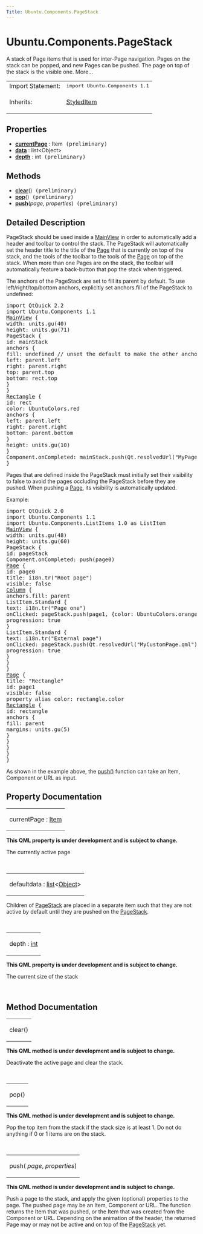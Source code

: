 ```yaml
---
Title: Ubuntu.Components.PageStack
---
```


# Ubuntu.Components.PageStack

<span class="subtitle"></span>
<!-- $$$PageStack-brief -->
<p>A stack of Page items that is used for inter-Page navigation. Pages on the stack can be popped, and new Pages can be pushed. The page on top of the stack is the visible one. More...</p>
<!-- @@@PageStack -->
<table class="alignedsummary">
<tr><td class="memItemLeft rightAlign topAlign"> Import Statement:</td><td class="memItemRight bottomAlign"> </b><tt>import Ubuntu.Components 1.1</tt></td></tr><tr><td class="memItemLeft rightAlign topAlign"> Inherits:</td><td class="memItemRight bottomAlign"> <p><a href="Ubuntu.Components.StyledItem.md">StyledItem</a></p>
</td></tr></table><ul>
</ul>
<h2>Properties</h2>
<ul>
<li class="fn"><b><b><a href="#currentPage-prop">currentPage</a></b></b> : Item<tt> (preliminary)</tt></li>
<li class="fn"><b><b><a href="#data-prop">data</a></b></b> : list&lt;Object&gt;</li>
<li class="fn"><b><b><a href="#depth-prop">depth</a></b></b> : int<tt> (preliminary)</tt></li>
</ul>
<h2>Methods</h2>
<ul>
<li class="fn"><b><b><a href="#clear-method">clear</a></b></b>()<tt> (preliminary)</tt></li>
<li class="fn"><b><b><a href="#pop-method">pop</a></b></b>()<tt> (preliminary)</tt></li>
<li class="fn"><b><b><a href="#push-method">push</a></b></b>(<i>page</i>,  <i>properties</i>)<tt> (preliminary)</tt></li>
</ul>
<!-- $$$PageStack-description -->
<h2>Detailed Description</h2>
<p>PageStack should be used inside a <a href="Ubuntu.Components.MainView.md">MainView</a> in order to automatically add a header and toolbar to control the stack. The PageStack will automatically set the header title to the title of the <a href="Ubuntu.Components.Page.md">Page</a> that is currently on top of the stack, and the tools of the toolbar to the tools of the <a href="Ubuntu.Components.Page.md">Page</a> on top of the stack. When more than one Pages are on the stack, the toolbar will automatically feature a back-button that pop the stack when triggered.</p>
<p>The anchors of the PageStack are set to fill its parent by default. To use left/right/top/bottom anchors, explicitly set anchors.fill of the PageStack to undefined:</p>
<pre class="qml">import QtQuick 2.2
import Ubuntu.Components 1.1
<span class="type"><a href="Ubuntu.Components.MainView.md">MainView</a></span> {
<span class="name">width</span>: <span class="name">units</span>.<span class="name">gu</span>(<span class="number">40</span>)
<span class="name">height</span>: <span class="name">units</span>.<span class="name">gu</span>(<span class="number">71</span>)
<span class="type">PageStack</span> {
<span class="name">id</span>: <span class="name">mainStack</span>
<span class="type">anchors</span> {
<span class="name">fill</span>: <span class="name">undefined</span> <span class="comment">// unset the default to make the other anchors work</span>
<span class="name">left</span>: <span class="name">parent</span>.<span class="name">left</span>
<span class="name">right</span>: <span class="name">parent</span>.<span class="name">right</span>
<span class="name">top</span>: <span class="name">parent</span>.<span class="name">top</span>
<span class="name">bottom</span>: <span class="name">rect</span>.<span class="name">top</span>
}
}
<span class="type"><a href="QtQuick.Rectangle.md">Rectangle</a></span> {
<span class="name">id</span>: <span class="name">rect</span>
<span class="name">color</span>: <span class="name">UbuntuColors</span>.<span class="name">red</span>
<span class="type">anchors</span> {
<span class="name">left</span>: <span class="name">parent</span>.<span class="name">left</span>
<span class="name">right</span>: <span class="name">parent</span>.<span class="name">right</span>
<span class="name">bottom</span>: <span class="name">parent</span>.<span class="name">bottom</span>
}
<span class="name">height</span>: <span class="name">units</span>.<span class="name">gu</span>(<span class="number">10</span>)
}
<span class="name">Component</span>.onCompleted: <span class="name">mainStack</span>.<span class="name">push</span>(<span class="name">Qt</span>.<span class="name">resolvedUrl</span>(<span class="string">&quot;MyPage.qml&quot;</span>))
}</pre>
<p>Pages that are defined inside the PageStack must initially set their visibility to false to avoid the pages occluding the PageStack before they are pushed. When pushing a <a href="Ubuntu.Components.Page.md">Page</a>, its visibility is automatically updated.</p>
<p>Example:</p>
<pre class="qml">import QtQuick 2.0
import Ubuntu.Components 1.1
import Ubuntu.Components.ListItems 1.0 as ListItem
<span class="type"><a href="Ubuntu.Components.MainView.md">MainView</a></span> {
<span class="name">width</span>: <span class="name">units</span>.<span class="name">gu</span>(<span class="number">48</span>)
<span class="name">height</span>: <span class="name">units</span>.<span class="name">gu</span>(<span class="number">60</span>)
<span class="type">PageStack</span> {
<span class="name">id</span>: <span class="name">pageStack</span>
<span class="name">Component</span>.onCompleted: <span class="name">push</span>(<span class="name">page0</span>)
<span class="type"><a href="Ubuntu.Components.Page.md">Page</a></span> {
<span class="name">id</span>: <span class="name">page0</span>
<span class="name">title</span>: <span class="name">i18n</span>.<span class="name">tr</span>(<span class="string">&quot;Root page&quot;</span>)
<span class="name">visible</span>: <span class="number">false</span>
<span class="type"><a href="QtQuick.Column.md">Column</a></span> {
<span class="name">anchors</span>.fill: <span class="name">parent</span>
<span class="type">ListItem</span>.Standard {
<span class="name">text</span>: <span class="name">i18n</span>.<span class="name">tr</span>(<span class="string">&quot;Page one&quot;</span>)
<span class="name">onClicked</span>: <span class="name">pageStack</span>.<span class="name">push</span>(<span class="name">page1</span>, {color: <span class="name">UbuntuColors</span>.<span class="name">orange</span>})
<span class="name">progression</span>: <span class="number">true</span>
}
<span class="type">ListItem</span>.Standard {
<span class="name">text</span>: <span class="name">i18n</span>.<span class="name">tr</span>(<span class="string">&quot;External page&quot;</span>)
<span class="name">onClicked</span>: <span class="name">pageStack</span>.<span class="name">push</span>(<span class="name">Qt</span>.<span class="name">resolvedUrl</span>(<span class="string">&quot;MyCustomPage.qml&quot;</span>))
<span class="name">progression</span>: <span class="number">true</span>
}
}
}
<span class="type"><a href="Ubuntu.Components.Page.md">Page</a></span> {
<span class="name">title</span>: <span class="string">&quot;Rectangle&quot;</span>
<span class="name">id</span>: <span class="name">page1</span>
<span class="name">visible</span>: <span class="number">false</span>
property <span class="type">alias</span> <span class="name">color</span>: <span class="name">rectangle</span>.<span class="name">color</span>
<span class="type"><a href="QtQuick.Rectangle.md">Rectangle</a></span> {
<span class="name">id</span>: <span class="name">rectangle</span>
<span class="type">anchors</span> {
<span class="name">fill</span>: <span class="name">parent</span>
<span class="name">margins</span>: <span class="name">units</span>.<span class="name">gu</span>(<span class="number">5</span>)
}
}
}
}
}</pre>
<p>As shown in the example above, the <a href="#push-method">push()</a> function can take an Item, Component or URL as input.</p>
<!-- @@@PageStack -->
<h2>Property Documentation</h2>
<!-- $$$currentPage -->
<table class="qmlname"><tr valign="top"><td class="tblQmlPropNode"><p><span class="name">currentPage</span> : <span class="type"><a href="QtQuick.Item.md">Item</a></span></p></td></tr></table><p><b>This QML property is under development and is subject to change.</b></p>
<p>The currently active page</p>
<!-- @@@currentPage -->
<br/>
<!-- $$$data -->
<table class="qmlname"><tr valign="top"><td class="tblQmlPropNode"><p><span class="qmldefault">default</span><span class="name">data</span> : <span class="type"><a href="http://qt-project.org/doc/qt-5.3/qml-list.html">list</a></span>&lt;<span class="type"><a href="https://developer.ubuntu.comapps/qml/sdk-14.10/Ubuntu.Components.Object/">Object</a></span>&gt;</p></td></tr></table><p>Children of <a href="index.html">PageStack</a> are placed in a separate item such that they are not active by default until they are pushed on the <a href="index.html">PageStack</a>.</p>
<!-- @@@data -->
<br/>
<!-- $$$depth -->
<table class="qmlname"><tr valign="top"><td class="tblQmlPropNode"><p><span class="name">depth</span> : <span class="type"><a href="http://qt-project.org/doc/qt-5.3/qml-int.html">int</a></span></p></td></tr></table><p><b>This QML property is under development and is subject to change.</b></p>
<p>The current size of the stack</p>
<!-- @@@depth -->
<br/>
<h2>Method Documentation</h2>
<!-- $$$clear -->
<table class="qmlname"><tr valign="top"><td class="tblQmlFuncNode"><p><span class="name">clear</span>()</p></td></tr></table><p><b>This QML method is under development and is subject to change.</b></p>
<p>Deactivate the active page and clear the stack.</p>
<!-- @@@clear -->
<br/>
<!-- $$$pop -->
<table class="qmlname"><tr valign="top"><td class="tblQmlFuncNode"><p><span class="name">pop</span>()</p></td></tr></table><p><b>This QML method is under development and is subject to change.</b></p>
<p>Pop the top item from the stack if the stack size is at least 1. Do not do anything if 0 or 1 items are on the stack.</p>
<!-- @@@pop -->
<br/>
<!-- $$$push -->
<table class="qmlname"><tr valign="top"><td class="tblQmlFuncNode"><p><span class="name">push</span>(<i> page</i>, <i> properties</i>)</p></td></tr></table><p><b>This QML method is under development and is subject to change.</b></p>
<p>Push a page to the stack, and apply the given (optional) properties to the page. The pushed page may be an Item, Component or URL. The function returns the Item that was pushed, or the Item that was created from the Component or URL. Depending on the animation of the header, the returned Page may or may not be active and on top of the <a href="index.html">PageStack</a> yet.</p>
<!-- @@@push -->
<br/>
